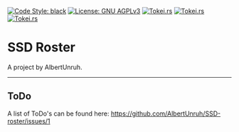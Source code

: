 [![Code Style: black](https://img.shields.io/badge/code%20style-black-000000.svg)](https://github.com/psf/black)
[![License: GNU AGPLv3](https://img.shields.io/badge/license-GNU%20AGPLv3-ff00ff.svg)](https://choosealicense.com/licenses/agpl-3.0/)
[![Tokei.rs](https://tokei.rs/b1/github/AlbertUnruh/SSD-roster?category=code)](https://tokei.rs)
[![Tokei.rs](https://tokei.rs/b1/github/AlbertUnruh/SSD-roster?category=lines)](https://tokei.rs)
[![Tokei.rs](https://tokei.rs/b1/github/AlbertUnruh/SSD-roster?category=files)](https://tokei.rs)



# SSD Roster
A project by AlbertUnruh.


<!--
# What Is This?
%DESCRIPTION%
-->


<!--
# Getting Started
%GETTING STARTED%
-->


---

## ToDo
A list of ToDo's can be found here: https://github.com/AlbertUnruh/SSD-roster/issues/1
